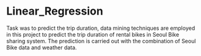 # Linear_Regression
Task was to predict the trip duration, data mining techniques are employed in this project to predict the trip duration of rental bikes in Seoul Bike sharing system. 
The prediction is carried out with the combination of Seoul Bike data and weather data.
